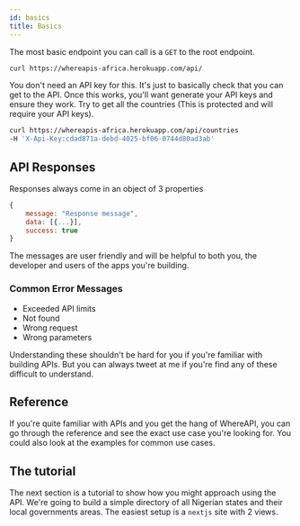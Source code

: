 ```yaml
---
id: basics
title: Basics
---
```


The most basic endpoint you can call is a `GET` to the root endpoint.

```bash
curl https://whereapis-africa.herokuapp.com/api/
```

You don't need an API key for this. It's just to basically check that you can get to the API. Once this works, you'll want generate your API keys and ensure they work. Try to get all the countries (This is protected and will require your API keys).

```bash
curl https://whereapis-africa.herokuapp.com/api/countries
-H 'X-Api-Key:cdad871a-debd-4025-bf06-0744d80ad3ab'
```

## API Responses

Responses always come in an object of 3 properties

```js
{
    message: "Response message",
    data: [{...}],
    success: true
}
```

The messages are user friendly and will be helpful to both you, the developer and users of the apps you're building.

### Common Error Messages

- Exceeded API limits
- Not found
- Wrong request
- Wrong parameters

Understanding these shouldn't be hard for you if you're familiar with building APIs. But you can always tweet at me if you're find any of these difficult to understand.

## Reference

If you're quite familiar with APIs and you get the hang of WhereAPI, you can go through the reference and see the exact use case you're looking for. You could also look at the examples for common use cases.

## The tutorial

The next section is a tutorial to show how you might approach using the API. We're going to build a simple directory of all Nigerian states and their local governments areas. The easiest setup is a `nextjs` site with 2 views.
